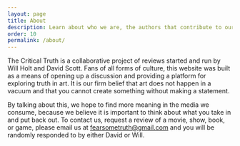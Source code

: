 ```yaml
---
layout: page
title: About
description: Learn about who we are, the authors that contribute to our site, and also about how to contact us.
order: 10
permalink: /about/
---
```


The Critical Truth is a collaborative project of reviews started and run by Will Holt and David Scott. Fans of all forms of culture, this website was built as a means of opening up a discussion and providing a platform for exploring truth in art. It is our firm belief that art does not happen in a vacuum and that you cannot create something without making a statement.

By talking about this, we hope to find more meaning in the media we consume, because we believe it is important to think about what you take in and put back out. To contact us, request a review of a movie, show, book, or game, please email us at [fearsometruth@gmail.com](mailto:fearsometruth@gmail.com) and you will be randomly responded to by either David or Will.
